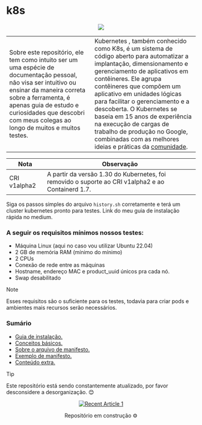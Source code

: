 # k8s

<p align="center">
  <img src="https://skillicons.dev/icons?i=kubernetes"/>
</p>

<table>
  <tr>
    <td width=45%>
      Sobre este repositório, ele tem como intuito ser um uma espécie de documentação pessoal, não visa ser intuitivo ou ensinar da maneira correta sobre a ferramenta, é apenas guia de estudo e curiosidades que descobri com meus colegas ao longo de muitos e muitos testes.
    </td>
    <td>
      Kubernetes , também conhecido como K8s, é um sistema de código aberto para automatizar a implantação, dimensionamento e gerenciamento de aplicativos em contêineres. Ele agrupa contêineres que compõem um aplicativo em unidades lógicas para facilitar o gerenciamento e a descoberta. O Kubernetes se baseia em 15 anos de experiência na execução de cargas de trabalho de produção no Google, combinadas com as melhores ideias e práticas da <a href="https://kubernetes.io/community/">comunidade</a>. 
    </td>
  </tr>
</table>

| Nota | Observação |
| --- | --- |
| CRI v1alpha2 | A partir da versão 1.30 do Kubernetes, foi removido o suporte ao CRI v1alpha2 e ao Containerd 1.7. |

Siga os passos simples do arquivo `history.sh` corretamente e terá um cluster kubernetes pronto para testes. Link do meu guia de instalação rápida no medium.

### A seguir os requisitos mínimos nossos testes:

- Máquina Linux (aqui no caso vou utilizar Ubuntu 22.04)
- 2 GB de memória RAM (mínimo do mínimo)
- 2 CPUs 
- Conexão de rede entre as máquinas
- Hostname, endereço MAC e product_uuid únicos pra cada nó.
- Swap desabilitado

> [!NOTE]
> Esses requisitos são o suficiente para os testes, todavia para criar pods e ambientes mais recursos serão necessários. 

### Sumário
- <a href="https://github.com/joao-prs/kubernetes/blob/main/doc/kubernetes1.30.md">Guia de instalação.</a>
- <a href="https://github.com/joao-prs/kubernetes/blob/main/doc/kubernetes.concepts.md">Conceitos básicos.</a>
- <a href="https://github.com/joao-prs/kubernetes/blob/main/doc/kubernetes.manifest.md">Sobre o arquivo de manifesto.</a>
- <a href="https://github.com/joao-prs/kubernetes/blob/main/doc/kubernetes.some.manifest.md">Exemplo de manifesto.</a>
- <a href="https://github.com/joao-prs/kubernetes/blob/main/doc/kubernetes.extras.md">Conteúdo extra.</a>

> [!TIP]
> Este repositório está sendo constantemente atualizado, por favor desconsidere a desorganização. 😊
<p align="center">
<a target="_blank" href="https://github-readme-medium-recent-article.vercel.app/medium/@joao-prs/1"><img src="https://github-readme-medium-recent-article.vercel.app/medium/@joao-prs/1" alt="Recent Article 1"></a></p>


<p align="center">Repositório em construção ⚙️</p>